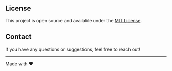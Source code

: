 ## License

This project is open source and available under the [MIT License](LICENSE).

## Contact

If you have any questions or suggestions, feel free to reach out!

---

Made with ❤️
